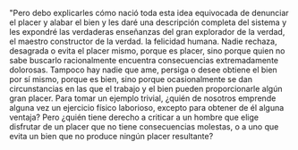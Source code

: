 "Pero debo explicarles cómo nació toda esta idea equivocada de denunciar el placer y alabar el
bien y les daré una descripción completa del sistema y les expondré las verdaderas enseñanzas
del gran explorador de la verdad, el maestro constructor de la verdad. la felicidad humana.
Nadie rechaza, desagrada o evita el placer mismo, porque es placer, sino porque quien no sabe
buscarlo racionalmente encuentra consecuencias extremadamente dolorosas. Tampoco hay nadie que ame,
persiga o desee obtiene el bien por sí mismo, porque es bien, sino porque ocasionalmente se dan circunstancias en las que el trabajo y el bien pueden proporcionarle algún gran placer. Para tomar
un ejemplo trivial, ¿quién de nosotros emprende alguna vez un ejercicio físico laborioso, excepto para
obtener de él alguna ventaja? Pero ¿quién tiene derecho a criticar a un hombre que elige disfrutar de un
placer que no tiene consecuencias molestas, o a uno que evita un bien que no produce ningún placer resultante?